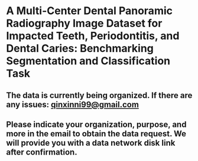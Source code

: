 # A Multi-Center Dental Panoramic Radiography Image Dataset for Impacted Teeth, Periodontitis, and Dental Caries: Benchmarking Segmentation and Classification Task

## The data is currently being organized. If there are any issues: qinxinni99@gmail.com

## Please indicate your organization, purpose, and more in the email to obtain the data request. We will provide you with a data network disk link after confirmation.
